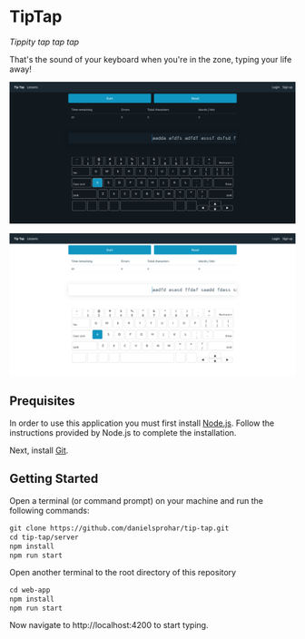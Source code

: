 # TipTap

*Tippity tap tap tap* 

That's the sound of your keyboard when you're in the zone, typing your life away!

![Session: dark theme](src/assets/images/session_preview_dark_theme.png)

![Session: light theme](src/assets/images/session_preview_light_theme.png)

## Prequisites

In order to use this application you must first install [Node.js](https://www.nodejs.org). Follow the instructions provided by Node.js to complete the installation.

Next, install [Git](http://www.git-scm.com). 

## Getting Started

Open a terminal (or command prompt) on your machine and run the following commands:

```
git clone https://github.com/danielsprohar/tip-tap.git
cd tip-tap/server
npm install
npm run start
```

Open another terminal to the root directory of this repository

```
cd web-app
npm install
npm run start
```

Now navigate to http://localhost:4200 to start typing.
